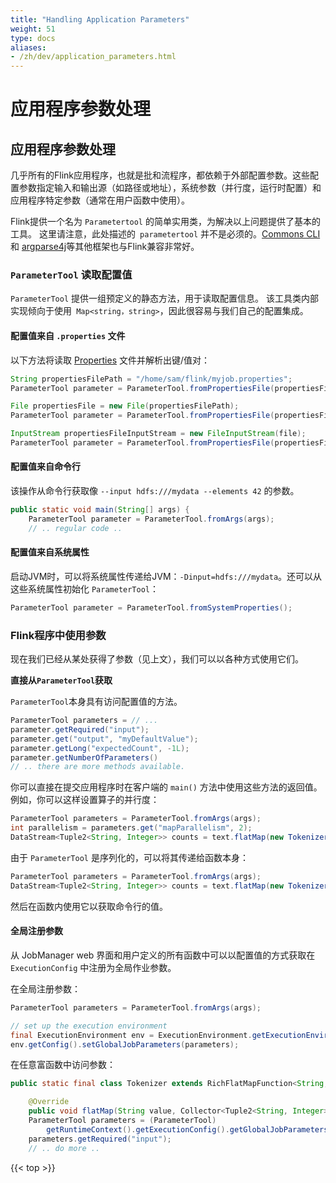 ```yaml
---
title: "Handling Application Parameters"
weight: 51
type: docs
aliases:
- /zh/dev/application_parameters.html
---
```

<!--
Licensed to the Apache Software Foundation (ASF) under one
or more contributor license agreements.  See the NOTICE file
distributed with this work for additional information
regarding copyright ownership.  The ASF licenses this file
to you under the Apache License, Version 2.0 (the
"License"); you may not use this file except in compliance
with the License.  You may obtain a copy of the License at

  http://www.apache.org/licenses/LICENSE-2.0

Unless required by applicable law or agreed to in writing,
software distributed under the License is distributed on an
"AS IS" BASIS, WITHOUT WARRANTIES OR CONDITIONS OF ANY
KIND, either express or implied.  See the License for the
specific language governing permissions and limitations
under the License.
-->

# 应用程序参数处理

应用程序参数处理
-------------------------------
几乎所有的Flink应用程序，也就是批和流程序，都依赖于外部配置参数。这些配置参数指定输入和输出源（如路径或地址），系统参数（并行度，运行时配置）和应用程序特定参数（通常在用户函数中使用）。

Flink提供一个名为 `Parametertool` 的简单实用类，为解决以上问题提供了基本的工具。 这里请注意，此处描述的` parametertool` 并不是必须的。[Commons CLI](https://commons.apache.org/proper/commons-cli/) 和 [argparse4j](http://argparse4j.sourceforge.net/)等其他框架也与Flink兼容非常好。

### `ParameterTool` 读取配置值

`ParameterTool` 提供一组预定义的静态方法，用于读取配置信息。 该工具类内部实现倾向于使用` Map<string，string>`，因此很容易与我们自己的配置集成。


#### 配置值来自 `.properties` 文件

以下方法将读取 [Properties](https://docs.oracle.com/javase/tutorial/essential/environment/properties.html) 文件并解析出键/值对：

```java
String propertiesFilePath = "/home/sam/flink/myjob.properties";
ParameterTool parameter = ParameterTool.fromPropertiesFile(propertiesFilePath);

File propertiesFile = new File(propertiesFilePath);
ParameterTool parameter = ParameterTool.fromPropertiesFile(propertiesFile);

InputStream propertiesFileInputStream = new FileInputStream(file);
ParameterTool parameter = ParameterTool.fromPropertiesFile(propertiesFileInputStream);
```


#### 配置值来自命令行

该操作从命令行获取像 `--input hdfs:///mydata --elements 42` 的参数。

```java
public static void main(String[] args) {
    ParameterTool parameter = ParameterTool.fromArgs(args);
    // .. regular code ..
```


#### 配置值来自系统属性

启动JVM时，可以将系统属性传递给JVM：`-Dinput=hdfs:///mydata`。还可以从这些系统属性初始化 `ParameterTool`：

```java
ParameterTool parameter = ParameterTool.fromSystemProperties();
```

### Flink程序中使用参数

现在我们已经从某处获得了参数（见上文），我们可以以各种方式使用它们。

**直接从`ParameterTool`获取**

`ParameterTool`本身具有访问配置值的方法。

```java
ParameterTool parameters = // ...
parameter.getRequired("input");
parameter.get("output", "myDefaultValue");
parameter.getLong("expectedCount", -1L);
parameter.getNumberOfParameters()
// .. there are more methods available.
```

你可以直接在提交应用程序时在客户端的 `main()` 方法中使用这些方法的返回值。例如，你可以这样设置算子的并行度：

```java
ParameterTool parameters = ParameterTool.fromArgs(args);
int parallelism = parameters.get("mapParallelism", 2);
DataStream<Tuple2<String, Integer>> counts = text.flatMap(new Tokenizer()).setParallelism(parallelism);
```

由于 `ParameterTool` 是序列化的，可以将其传递给函数本身：

```java
ParameterTool parameters = ParameterTool.fromArgs(args);
DataStream<Tuple2<String, Integer>> counts = text.flatMap(new Tokenizer(parameters));
```

然后在函数内使用它以获取命令行的值。

#### 全局注册参数

从 JobManager web 界面和用户定义的所有函数中可以以配置值的方式获取在 `ExecutionConfig` 中注册为全局作业参数。

在全局注册参数：

```java
ParameterTool parameters = ParameterTool.fromArgs(args);

// set up the execution environment
final ExecutionEnvironment env = ExecutionEnvironment.getExecutionEnvironment();
env.getConfig().setGlobalJobParameters(parameters);
```
在任意富函数中访问参数：

```java
public static final class Tokenizer extends RichFlatMapFunction<String, Tuple2<String, Integer>> {

    @Override
    public void flatMap(String value, Collector<Tuple2<String, Integer>> out) {
	ParameterTool parameters = (ParameterTool)
	    getRuntimeContext().getExecutionConfig().getGlobalJobParameters();
	parameters.getRequired("input");
	// .. do more ..
```

{{< top >}}
